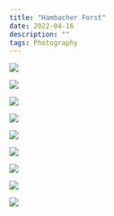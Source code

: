 ```yaml
---
title: "Hambacher Forst"
date: 2022-04-16
description: ""
tags: Photography
---
```


![](https://ams03pap001files.storage.live.com/y4mgtd7rDWc5GDWEN3B69GRMGSkOvEOWQOJ1RfXJWSQFIsgp_O86A3BzYFgQzdJnvEf55Lx5dLklWDosY8zxtyy2ra4yARf8J2K2A7woQhkcbRCI1qFeBFRudq3JKuHgztjiQyPVKR6UTZd_eRaNzpwXiytMuXXUhkXuoeZwsq_CUYIcAGNRnMQHVl-k_-NsAWj?width=5472&height=3648&cropmode=none)

![](https://ams03pap001files.storage.live.com/y4mFh-8nWvrtUfREdC0S4Ght1JUriYrdXoijcR-zR3dcyqtSNrIAj9nwSShrvGFFrD5imwbn2_5IXOArBl8LmjOeqX9h8v0MQ9PH67WxCVAmFXfQrAB5y_nFF0fbv1Aa6vQno9-J-LTw4fICK6y1FITm9156MGhw-J1RKOrkv6nq0OlBxuIJvitEwSj5McD2s68?width=3648&height=5472&cropmode=none)

![](https://ams03pap001files.storage.live.com/y4m6UuZax5MmfxKW3EwD-fGf6arahI45H2XHlHCf11xftytJM-EaYOWYd9UrLjIDu3kaJMcIm2AzdEO-XGaWrfVS2cbCWkRG60Vj0aeMRBgoM-OVJBWPOoOm7yS6RSIel7alLQvcDOHhFvQBoLnpSJ09zW0MWE-WeVqZZO36lEyN7V60F3x3KJuiEyOLK_MtagP?width=3480&height=5221&cropmode=none)

![](https://ams03pap001files.storage.live.com/y4mNHgF8ZzSu7r8BAQKzAccUwJ0VuYGh_-KE_0YEGLytvT2XgdT4IDQkBDJu1szQ1Gkf5DrjQRB7v_59e8h-OrWQR8xABYwB70Z03zQ-e-Oc30brsa6XuebzyBbTav1CWQyOCkWo7OLxiDXGozTH47tVA2co3aM9mkIMQ8zupQqdMZrTY0DyMNGqTp15cd0gClj?width=5332&height=3554&cropmode=none)

![](https://ams03pap001files.storage.live.com/y4mrwcvcYbFBKYlkWr3ytxvh0cfUIsKXz4udgOcAWXYGqrkmglxISX8gr3nX_PWt1800XfWshq-Z2N7EX2OpE-kYEw2KyaHlIhA3GTZpyDnsX5I7YNby5zy5bD3U9wOgeEI8vYkzc2ORBSmNSpxaSXR0Tt9tHSjUW7X6fqd3Xj21S_xOhRoNgv9IZzXZqeCCvvd?width=5472&height=3648&cropmode=none)

![](https://ams03pap001files.storage.live.com/y4mp915spI2BfDbyQTIqM-HZiDzEGO1QuZVmAvK9A3UPu41OBT8wmTmApQ4_Yw-qZBbKXFCZJ3qAN2xOJw3udSH4LUFdxIeyjjCIedT49Ovjt8IbQtbiZeMoyYCqINxPqMZrpEkXUTuVbyDt00w7pE4IEofOqCraSrpvfvY4SqQDFnUvbAorRKkp_raucyILOsV?width=5373&height=3582&cropmode=none)

![](https://ams03pap001files.storage.live.com/y4moLA9VUI5OiMpqBXE1aWHgcHff9vnZsUfbXUCNsE84-Ssa3cQMJsZvyJn1B-xqG2D1Qucx7GbVJaP4R40q37RDXiIwmtJbWQ3s9KiQA98gaxzSYVYkYZC93gHn4yknwXwoRJcY4fVKe6pjvKcLlqNqBXDqFdBRgMkWm87ydtgOZSYblHK9hq6CVRSamo681SC?width=5472&height=3648&cropmode=none)

![](https://ams03pap001files.storage.live.com/y4mxoUN66u7ACEIALym5GI1We0uJDkxdKR8huisVkwC55148l3Ko2ULU6JWr_Th-Koy6KN38dYAs_ZVtLxPFRFncLhNORAp9gQRoYRfjo5diqeauC2odLEUt1TqnyDFH2h8hyVZlVGkks1jXlvyCOaqWP37JyvYlzQkvlTV0HzOU9FSQborP_7-2v9Rfl4O3aSY?width=4804&height=3202&cropmode=none)

![](https://ams03pap001files.storage.live.com/y4m3CnS0RVk5ZFnu7Mggg8U8yjBjuA4f6qWxUnh6ZH-y0Ku36t5rttEOTlBwb16GJJ9DriaFkGgkl8xNQWN39CMdWHxs_6khNT3L09BbSCoRv2tNej_wwhtWj0TE_CF4VMkCNRRvsmEzHkK9foOI_gInFE0xjTgOM8PFjLkhSAFizuaD4FQ5NF6Te9VNjwypVB4?width=3632&height=5449&cropmode=none)